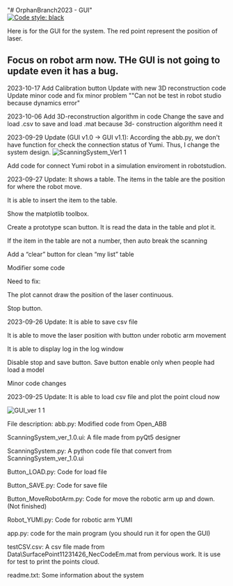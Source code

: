 "# OrphanBranch2023 - GUI"  
[![Code style: black](https://img.shields.io/badge/code%20style-black-000000.svg)](https://github.com/psf/black)

Here is for the GUI for the system. The red point represent the position of laser.

## Focus on robot arm now. THe GUI is not going to update even it has a bug.

2023-10-17
Add Calibration button
Update with new 3D reconstruction code
Update minor code and fix minor problem
""Can not be test in robot studio because dynamics error"

2023-10-06
Add 3D-reconstruction algorithm in code
Change the save and load .csv to save and load .mat because 3d- construction algorithm need it

2023-09-29 Update (GUI v1.0 -> GUI v1.1):
According the abb.py, we don't have function for check the connection status of Yumi. Thus, I change the system design.
![ScanningSystem_Ver1 1](https://github.com/MDU-C2/MicroTomography/assets/144024751/2183cf76-5c3e-4f3a-ad3c-d1dfe11190f9)

Add code for connect Yumi robot in a simulation enviroment in robotstudion.

2023-09-27 Update:
It shows a table. The items in the table are the position for where the robot move.

It is able to insert the item to the table.

Show the matplotlib toolbox. 

Create a prototype scan button. It is read the data in the table and plot it. 

If the item in the table are not a number, then auto break the scanning

Add a “clear” button for clean “my list” table

Modifier some code 

Need to fix: 

The plot cannot draw the position of the laser continuous. 

Stop button.

2023-09-26 Update: 
It is able to save csv file

It is able to move the laser position with button under robotic arm movement

It is able to display log in the log window
                   
Disable stop and save button. Save button enable only when people had load a model

Minor code changes

2023-09-25 Update: 
It is able to load csv file and plot the point cloud now

![GUI_ver 1 1](https://github.com/MDU-C2/MicroTomography/assets/144024751/57e4b112-7a22-40ac-b46e-ff138bea6870)

File description:
abb.py: Modified code from Open_ABB

ScanningSystem_ver_1.0.ui: A file made from pyQt5 designer

ScanningSystem.py: A python code file that convert from ScanningSystem_ver_1.0.ui

Button_LOAD.py: Code for load file 

Button_SAVE.py: Code for save file

Button_MoveRobotArm.py: Code for move the robotic arm up and down. (Not finished)

Robot_YUMI.py: Code for robotic arm YUMI

app.py: code for the main program (you should run it for open the GUI)

testCSV.csv: A csv file made from Data\SurfacePoint11231426_NecCodeEm.mat from pervious work. It is use for test to print the points cloud.

readme.txt: Some information about the system
